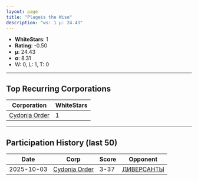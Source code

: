 ```yaml
---
layout: page
title: "Plageis the Wise"
description: "ws: 1 μ: 24.43"
---
```

- **WhiteStars**: 1
- **Rating**: -0.50
- **μ**: 24.43  
- **σ**: 8.31
- W: 0, L: 1, T: 0

---

## Top Recurring Corporations

| Corporation | WhiteStars |
| --- | --- |
| [Cydonia Order](https://ws.tsl.rocks/corp/e55f58931b283e38b70e189f9bbc51563a76e2ae541f8b2b207444fb36d5ddf9/) | 1 |

---

## Participation History (last 50)

| Date | Corp | Score | Opponent |
| --- | --- | --- | --- |
| 2025-10-03 | [Cydonia Order](https://ws.tsl.rocks/corp/e55f58931b283e38b70e189f9bbc51563a76e2ae541f8b2b207444fb36d5ddf9/) | 3-37 | [ДИВЕРСАНТЫ](https://ws.tsl.rocks/corp/888c6867d19667e4ed2d1c33723960d52d5f92fd8a93eb6ff380d218604939fb/) |